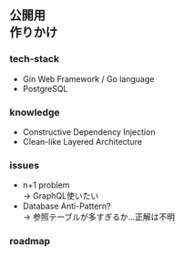 公開用  
作りかけ  
---
### tech-stack
- Gin Web Framework / Go language
- PostgreSQL

### knowledge
- Constructive Dependency Injection
- Clean-like Layered Architecture

### issues
- n+1 problem  
  -> GraphQL使いたい
- Database Anti-Pattern?  
  -> 参照テーブルが多すぎるか...正解は不明

### roadmap

